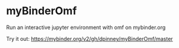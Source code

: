 # myBinderOmf
Run an interactive jupyter environment with omf on mybinder.org

Try it out: https://mybinder.org/v2/gh/dpinney/myBinderOmf/master
